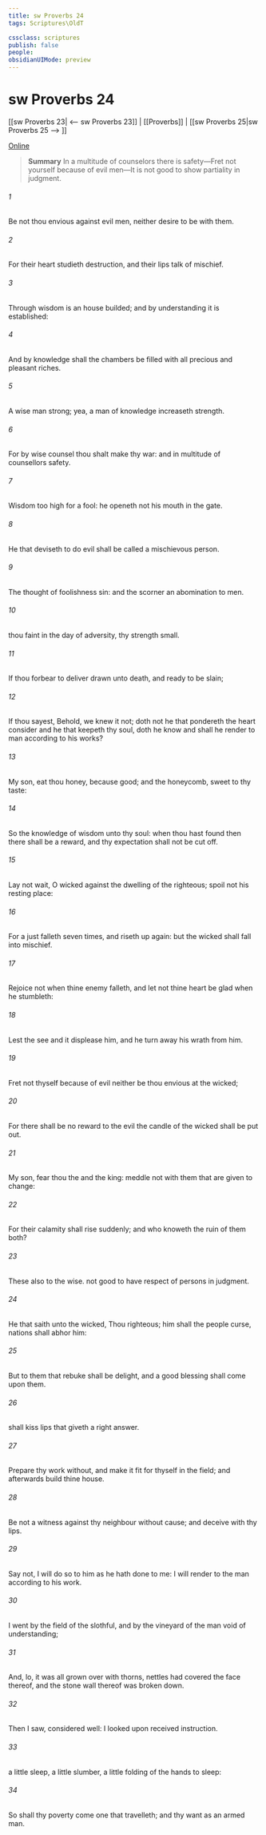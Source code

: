 ```yaml
---
title: sw Proverbs 24
tags: Scriptures\OldT

cssclass: scriptures
publish: false
people:
obsidianUIMode: preview
---
```


# sw Proverbs 24
[[sw Proverbs 23| <-- sw Proverbs 23]] | [[Proverbs]] | [[sw Proverbs 25|sw Proverbs 25 --> ]]

[Online](https://churchofjesuschrist.org/study/scriptures/ot/prov/24?lang=eng)

> __Summary__
In a multitude of counselors there is safety—Fret not yourself because of evil men—It is not good to show partiality in judgment.

###### 1 
Be not thou envious against evil men, neither desire to be with them.

###### 2 
For their heart studieth destruction, and their lips talk of mischief.

###### 3 
Through wisdom is an house builded; and by understanding it is established:

###### 4 
And by knowledge shall the chambers be filled with all precious and pleasant riches.

###### 5 
A wise man  strong; yea, a man of knowledge increaseth strength.

###### 6 
For by wise counsel thou shalt make thy war: and in multitude of counsellors  safety.

###### 7 
Wisdom  too high for a fool: he openeth not his mouth in the gate.

###### 8 
He that deviseth to do evil shall be called a mischievous person.

###### 9 
The thought of foolishness  sin: and the scorner  an abomination to men.

###### 10 
 thou faint in the day of adversity, thy strength  small.

###### 11 
If thou forbear to deliver  drawn unto death, and  ready to be slain;

###### 12 
If thou sayest, Behold, we knew it not; doth not he that pondereth the heart consider  and he that keepeth thy soul, doth  he know  and shall  he render to  man according to his works?

###### 13 
My son, eat thou honey, because  good; and the honeycomb,  sweet to thy taste:

###### 14 
So  the knowledge of wisdom  unto thy soul: when thou hast found  then there shall be a reward, and thy expectation shall not be cut off.

###### 15 
Lay not wait, O wicked  against the dwelling of the righteous; spoil not his resting place:

###### 16 
For a just  falleth seven times, and riseth up again: but the wicked shall fall into mischief.

###### 17 
Rejoice not when thine enemy falleth, and let not thine heart be glad when he stumbleth:

###### 18 
Lest the  see  and it displease him, and he turn away his wrath from him.

###### 19 
Fret not thyself because of evil  neither be thou envious at the wicked;

###### 20 
For there shall be no reward to the evil  the candle of the wicked shall be put out.

###### 21 
My son, fear thou the  and the king:  meddle not with them that are given to change:

###### 22 
For their calamity shall rise suddenly; and who knoweth the ruin of them both?

###### 23 
These  also  to the wise.  not good to have respect of persons in judgment.

###### 24 
He that saith unto the wicked, Thou  righteous; him shall the people curse, nations shall abhor him:

###### 25 
But to them that rebuke  shall be delight, and a good blessing shall come upon them.

###### 26 
 shall kiss  lips that giveth a right answer.

###### 27 
Prepare thy work without, and make it fit for thyself in the field; and afterwards build thine house.

###### 28 
Be not a witness against thy neighbour without cause; and deceive  with thy lips.

###### 29 
Say not, I will do so to him as he hath done to me: I will render to the man according to his work.

###### 30 
I went by the field of the slothful, and by the vineyard of the man void of understanding;

###### 31 
And, lo, it was all grown over with thorns,  nettles had covered the face thereof, and the stone wall thereof was broken down.

###### 32 
Then I saw,  considered  well: I looked upon  received instruction.

###### 33 
 a little sleep, a little slumber, a little folding of the hands to sleep:

###### 34 
So shall thy poverty come  one that travelleth; and thy want as an armed man.


